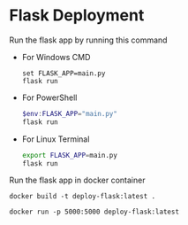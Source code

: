 # Flask Deployment

Run the flask app by running this command

* For Windows CMD

    ```
    set FLASK_APP=main.py
    flask run
    ```

* For PowerShell

    ```PowerShell
    $env:FLASK_APP="main.py"
    flask run
    ```

* For Linux Terminal

    ```bash
    export FLASK_APP=main.py
    flask run
    ```

Run the flask app in docker container

```
docker build -t deploy-flask:latest .

docker run -p 5000:5000 deploy-flask:latest
```
